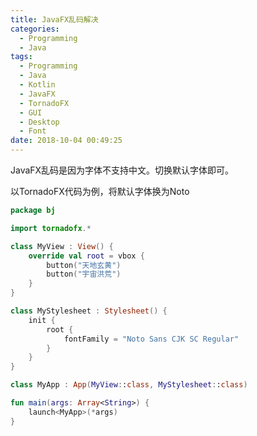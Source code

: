 ```yaml
---
title: JavaFX乱码解决
categories:
  - Programming
  - Java
tags:
  - Programming
  - Java
  - Kotlin
  - JavaFX
  - TornadoFX
  - GUI
  - Desktop
  - Font
date: 2018-10-04 00:49:25
---
```


JavaFX乱码是因为字体不支持中文。切换默认字体即可。

以TornadoFX代码为例，将默认字体换为Noto

```kotlin
package bj

import tornadofx.*

class MyView : View() {
    override val root = vbox {
        button("天地玄黄")
        button("宇宙洪荒")
    }
}

class MyStylesheet : Stylesheet() {
    init {
        root {
            fontFamily = "Noto Sans CJK SC Regular"
        }
    }
}

class MyApp : App(MyView::class, MyStylesheet::class)

fun main(args: Array<String>) {
    launch<MyApp>(*args)
}
```

